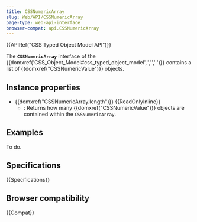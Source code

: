 ```yaml
---
title: CSSNumericArray
slug: Web/API/CSSNumericArray
page-type: web-api-interface
browser-compat: api.CSSNumericArray
---
```


{{APIRef("CSS Typed Object Model API")}}

The **`CSSNumericArray`** interface of the {{domxref('CSS_Object_Model#css_typed_object_model','','',' ')}} contains a list of {{domxref("CSSNumericValue")}} objects.

## Instance properties

- {{domxref("CSSNumericArray.length")}} {{ReadOnlyInline}}
  - : Returns how many {{domxref("CSSNumericValue")}} objects are contained within the `CSSNumericArray`.

## Examples

To do.

## Specifications

{{Specifications}}

## Browser compatibility

{{Compat}}
